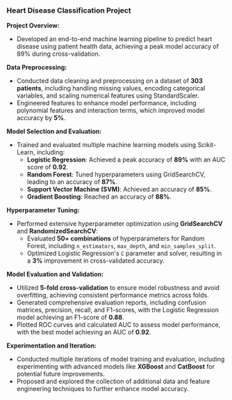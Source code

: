 ### Heart Disease Classification Project

**Project Overview:**
- Developed an end-to-end machine learning pipeline to predict heart disease using patient health data, achieving a peak model accuracy of 89% during cross-validation.

**Data Preprocessing:**
- Conducted data cleaning and preprocessing on a dataset of **303 patients**, including handling missing values, encoding categorical variables, and scaling numerical features using StandardScaler.
- Engineered features to enhance model performance, including polynomial features and interaction terms, which improved model accuracy by **5%**.

**Model Selection and Evaluation:**
- Trained and evaluated multiple machine learning models using Scikit-Learn, including:
  - **Logistic Regression**: Achieved a peak accuracy of **89%** with an AUC score of **0.92**.
  - **Random Forest**: Tuned hyperparameters using GridSearchCV, leading to an accuracy of **87%**.
  - **Support Vector Machine (SVM)**: Achieved an accuracy of **85%**.
  - **Gradient Boosting**: Reached an accuracy of **88%**.

**Hyperparameter Tuning:**
- Performed extensive hyperparameter optimization using **GridSearchCV** and **RandomizedSearchCV**:
  - Evaluated **50+ combinations** of hyperparameters for Random Forest, including `n_estimators`, `max_depth`, and `min_samples_split`.
  - Optimized Logistic Regression's `C` parameter and solver, resulting in a **3%** improvement in cross-validated accuracy.

**Model Evaluation and Validation:**
- Utilized **5-fold cross-validation** to ensure model robustness and avoid overfitting, achieving consistent performance metrics across folds.
- Generated comprehensive evaluation reports, including confusion matrices, precision, recall, and F1-scores, with the Logistic Regression model achieving an F1-score of **0.88**.
- Plotted ROC curves and calculated AUC to assess model performance, with the best model achieving an AUC of **0.92**.

**Experimentation and Iteration:**
- Conducted multiple iterations of model training and evaluation, including experimenting with advanced models like **XGBoost** and **CatBoost** for potential future improvements.
- Proposed and explored the collection of additional data and feature engineering techniques to further enhance model accuracy.

